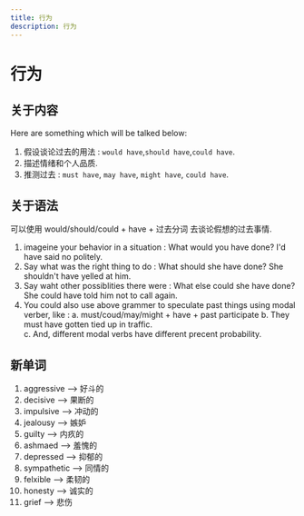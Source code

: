 ```yaml
---
title: 行为
description: 行为
---
```


# 行为

## 关于内容

Here are something which will be talked below:  

1. 假设谈论过去的用法 : `would have`,`should have`,`could have`.
2. 描述情绪和个人品质.
3. 推测过去 :  `must have`, `may have`, `might have`, `could have`.

## 关于语法

可以使用 would/should/could + have + 过去分词 去谈论假想的过去事情.

1. imageine your behavior in a situation : What would you have done? I'd have said no politely.
2. Say what was the right thing to do : What should she have done? She shouldn't have yelled at him.
3. Say waht other possiblities there were :  What else could she have done? She could have told him not to call again.
4. You could also use above grammer to speculate past things using modal verber, like :
    a. must/coud/may/might + have + past participate
    b. They must have gotten tied up in traffic.  
    c. And, different modal verbs have different precent probability.  

## 新单词

1. aggressive  --> 好斗的
2. decisive --> 果断的
3. impulsive --> 冲动的
4. jealousy --> 嫉妒
5. guilty --> 内疚的
6. ashmaed --> 羞愧的
7. depressed --> 抑郁的
8. sympathetic --> 同情的
9. felxible --> 柔韧的
10. honesty --> 诚实的
11. grief --> 悲伤
